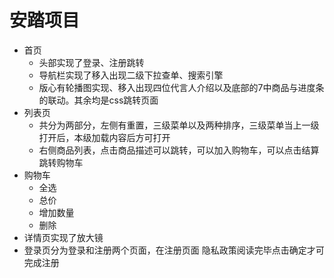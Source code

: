 # 安踏项目

- 首页
  - 头部实现了登录、注册跳转
  - 导航栏实现了移入出现二级下拉查单、搜索引擎
  - 版心有轮播图实现、移入出现四位代言人介绍以及底部的7中商品与进度条的联动。其余均是css跳转页面
- 列表页
  - 共分为两部分，左侧有重置，三级菜单以及两种排序，三级菜单当上一级打开后，本级加载内容后方可打开
  - 右侧商品列表，点击商品描述可以跳转，可以加入购物车，可以点击结算跳转购物车
- 购物车
  - 全选
  - 总价
  - 增加数量
  - 删除
- 详情页实现了放大镜
- 登录页分为登录和注册两个页面，在注册页面 隐私政策阅读完毕点击确定才可完成注册